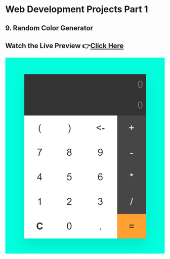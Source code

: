 # Web Development Projects Part 1

## 9. Random Color Generator

## Watch the Live Preview 👉[Click Here](https://ashutosh-pmishra.github.io/Web-Development-Projects-Part-1/9-Random_Color_Generator/)
![logo](https://github.com/Ashutosh-PMishra/Web-Development-Project/blob/main/1-Simple_Calculator/Preview.png)
